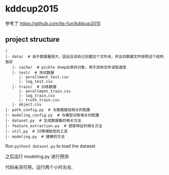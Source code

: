 # kddcup2015

参考了   https://github.com/its-fun/kddcup2015

## project structure

```
|
|- data/  # 由于数据量很大，因此应该自己创建这个文件夹，并且将数据文件按照这个结构放好
   |- cache/  # pickle dump出来的对象，用于加快文件读取速度
   |- test/  # 测试数据
      |- enrollment_test.csv
      |- log_test.csv
   |- train/  # 训练数据
      |- enrollment_train.csv
      |- log_train.csv
      |- truth_train.csv
   |- object.csv
|- path_config.py  # 与数据路径相关的配置
|- modeling_config.py  # 与模型训练相关的配置
|- dataset.py  # 生成数据集的相关方法
|- feature_extraction.py  # 提取特征的相关方法
|- util.py  # IO等辅助性的工具
|- modeling.py  # 建模的方法
```

Run `python3 dataset.py` to load the dataset


之后运行 modeling.py 进行预测

代码亲测可用，运行两个小时左右.
